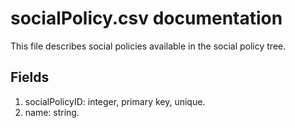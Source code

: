 # socialPolicy.csv documentation

This file describes social policies available in the social policy tree.

## Fields
1. socialPolicyID: integer, primary key, unique.
1. name: string.